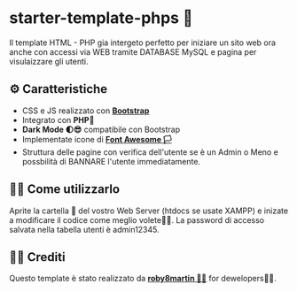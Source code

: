 # starter-template-phps 🏁

Il template HTML - PHP gia intergeto perfetto per iniziare un sito web ora anche con accessi via WEB tramite DATABASE MySQL e pagina per visulaizzare gli utenti.


## ⚙️ Caratteristiche 

- CSS e JS realizzato con [**Bootstrap**](https://getbootstrap.com/docs/5.1/getting-started/introduction/)
- Integrato con **PHP**🐘
- **Dark Mode 🌓😎** compatibile con Bootstrap
- Implementate icone di [**Font Awesome 🏳️**](https://fontawesome.com/v5.15/icons?d=gallery&p=2)
- Struttura delle pagine con verifica dell'utente se è un Admin o Meno e possbilità di BANNARE l'utente immediatamente.

## 👨‍💻 Come utilizzarlo 

Aprite la cartella 📂 del vostro Web Server (htdocs se usate XAMPP) e inizate a modificare il codice come meglio volete👨‍💻.
La password di accesso salvata nella tabella utenti è admin12345.

## 🧑‍💻 Crediti

Questo template è stato realizzato da [**roby8martin 🧑‍💻**](https://github.com/roby8martin/starter-template) for dewelopers🧑‍💻.
